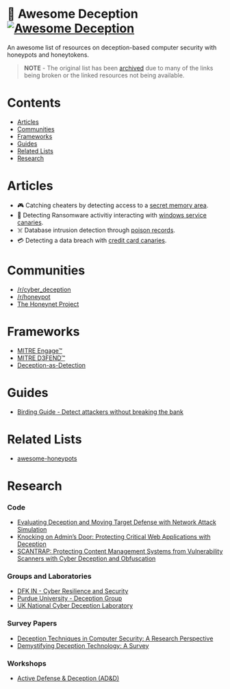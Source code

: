 # 🥷 Awesome Deception [![Awesome Deception](https://cdn.rawgit.com/sindresorhus/awesome/d7305f38d29fed78fa85652e3a63e154dd8e8829/media/badge.svg)](https://github.com/sindresorhus/awesome)

An awesome list of resources on deception-based computer security with honeypots and honeytokens.

> **NOTE** - The original list has been [archived](https://github.com/tolgadevsec/Awesome-Deception/blob/master/ARCHIVE.MD) due to many of the links being broken or the linked resources not being available.

# Contents
- [Articles](#articles)
- [Communities](#communities)
- [Frameworks](#frameworks)
- [Guides](#guides)
- [Related Lists](#related-lists)
- [Research](#research)

# Articles
- 🎮 Catching cheaters by detecting access to a [secret memory area](https://www.dota2.com/newsentry/3677788723152833273).
- 👿 Detecting Ransomware activitiy interacting with [windows service canaries](https://www.nccgroup.com/us/research-blog/deception-engineering-exploring-the-use-of-windows-service-canaries-against-ransomware/).
- ☠️ Database intrusion detection through [poison records](https://hackernoon.com/poison-records-acra-eli5-d78250ef94f).
- 💳 Detecting a data breach with [credit card canaries](https://blog.thinkst.com/2024/12/its-baaack-credit-card-canarytokens-are-now-on-your-consoles.html).

# Communities
- [/r/cyber_deception](https://www.reddit.com/r/cyber_deception/)
- [/r/honeypot](https://www.reddit.com/r/honeypot/)
- [The Honeynet Project](https://www.honeynet.org/)

# Frameworks
- [MITRE Engage™](https://engage.mitre.org/)
- [MITRE D3FEND™](https://d3fend.mitre.org/)
- [Deception-as-Detection](https://github.com/0x4D31/deception-as-detection)

# Guides
- [Birding Guide - Detect attackers without breaking the bank](http://canary-content.s3-website-us-east-1.amazonaws.com/documents/birding-guide.pdf)

# Related Lists
- [awesome-honeypots](https://github.com/paralax/awesome-honeypots)

# Research

### Code
- [Evaluating Deception and Moving Target Defense with Network Attack Simulation](https://github.com/dfki-in-sec/NASIM-MTD)
- [Knocking on Admin’s Door: Protecting Critical Web Applications with Deception](https://github.com/BillyPragSec/pageknocking)
- [SCANTRAP: Protecting Content Management Systems from Vulnerability Scanners with Cyber Deception and Obfuscation](https://github.com/dfki-in-sec/SCANTRAP)
### Groups and Laboratories
- [DFK IN - Cyber Resilience and Security](https://github.com/dfki-in-sec)
- [Purdue University - Deception Group](https://www.cerias.purdue.edu/site/deception/)
- [UK National Cyber Deception Laboratory](https://www.cyberdeception.org.uk/)
### Survey Papers
- [Deception Techniques in Computer Security: A Research Perspective](https://dl.acm.org/doi/abs/10.1145/3214305)
- [Demystifying Deception Technology: A Survey](https://arxiv.org/abs/1804.06196)
### Workshops
- [Active Defense & Deception (AD&D)](https://adnd.work/)
